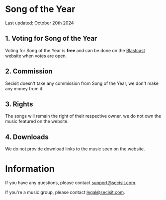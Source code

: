 # Song of the Year
Last updated: October 20th 2024

## 1. Voting for Song of the Year
Voting for Song of the Year is **free** and can be done on the [Blastcast](https://blastcast.co.uk) website when votes are open.

## 2. Commission
Secisit doesn't take any commission from Song of the Year, we don't make any money from it.

## 3. Rights
The songs will remain the right of their respective owner, we do not own the music featured on the website.

## 4. Downloads
We do not provide download links to the music seen on the website.

# Information
If you have any questions, please contact support@secisit.com.

If you're a music group, please contact legal@secisit.com.

